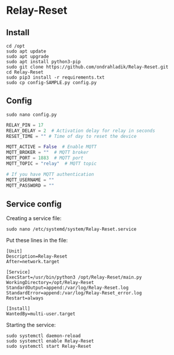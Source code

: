 # Relay-Reset

## Install

```console
cd /opt
sudo apt update
sudo apt upgrade
sudo apt install python3-pip
sudo git clone https://github.com/ondrahladik/Relay-Reset.git  
cd Relay-Reset
sudo pip3 install -r requirements.txt
sudo cp config-SAMPLE.py config.py
```

## Config
```console
sudo nano config.py
```

```python
RELAY_PIN = 17
RELAY_DELAY = 2  # Activation delay for relay in seconds
RESET_TIME = "" # Time of day to reset the device

MQTT_ACTIVE = False  # Enable MQTT
MQTT_BROKER = ""  # MQTT broker
MQTT_PORT = 1883  # MQTT port
MQTT_TOPIC = "relay"  # MQTT topic

# If you have MQTT authentication
MQTT_USERNAME = ""
MQTT_PASSWORD = ""
```

## Service config
Creating a service file:
```console
sudo nano /etc/systemd/system/Relay-Reset.service
```
Put these lines in the file:
```console
[Unit]
Description=Relay-Reset
After=network.target

[Service]
ExecStart=/usr/bin/python3 /opt/Relay-Reset/main.py
WorkingDirectory=/opt/Relay-Reset
StandardOutput=append:/var/log/Relay-Reset.log
StandardError=append:/var/log/Relay-Reset_error.log
Restart=always

[Install]
WantedBy=multi-user.target
```
Starting the service:
```console
sudo systemctl daemon-reload
sudo systemctl enable Relay-Reset
sudo systemctl start Relay-Reset
```